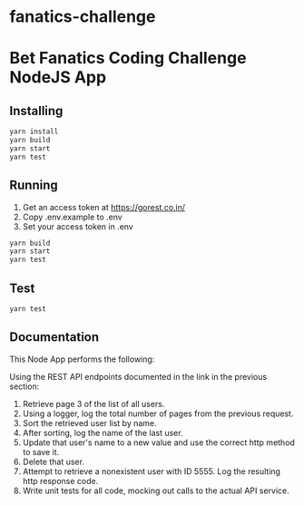 # fanatics-challenge

# Bet Fanatics Coding Challenge NodeJS App

## Installing

```bash
yarn install
yarn build
yarn start
yarn test
```

## Running

1. Get an access token at https://gorest.co.in/
2. Copy .env.example to .env
3. Set your access token in .env

```bash
yarn build
yarn start
yarn test
```

## Test

```bash
yarn test
```

## Documentation

This Node App performs the following:

Using the REST API endpoints documented in the link in the previous section:

1. Retrieve page 3 of the list of all users.
2. Using a logger, log the total number of pages from the previous request.
3. Sort the retrieved user list by name.
4. After sorting, log the name of the last user.
5. Update that user's name to a new value and use the correct http method to save it.
6. Delete that user.
7. Attempt to retrieve a nonexistent user with ID 5555. Log the resulting http response code.
8. Write unit tests for all code, mocking out calls to the actual API service.
